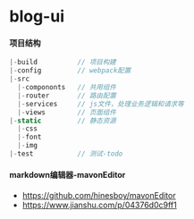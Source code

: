 # blog-ui

#### 项目结构
```javascript
|-build          // 项目构建
|-config         // webpack配置
|-src
  |-compononts   // 共用组件
  |-router       // 路由配置
  |-services     // js文件，处理业务逻辑和请求等
  |-views        // 页面组件
|-static         // 静态资源
  |-css
  |-font
  |-img
|-test           // 测试-todo
```
#### markdown编辑器-mavonEditor
- https://github.com/hinesboy/mavonEditor
- https://www.jianshu.com/p/04376d0c9ff1

